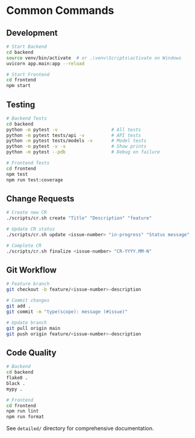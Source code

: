 # Common Commands

## Development
```bash
# Start Backend
cd backend
source venv/bin/activate  # or .\venv\Scripts\activate on Windows
uvicorn app.main:app --reload

# Start Frontend
cd frontend
npm start
```

## Testing
```bash
# Backend Tests
cd backend
python -m pytest -v                    # All tests
python -m pytest tests/api -v          # API tests
python -m pytest tests/models -v       # Model tests
python -m pytest -v -s                 # Show prints
python -m pytest --pdb                 # Debug on failure

# Frontend Tests
cd frontend
npm test
npm run test:coverage
```

## Change Requests
```bash
# Create new CR
./scripts/cr.sh create "Title" "Description" "feature"

# Update CR status
./scripts/cr.sh update <issue-number> "in-progress" "Status message"

# Complete CR
./scripts/cr.sh finalize <issue-number> "CR-YYYY.MM-N"
```

## Git Workflow
```bash
# Feature branch
git checkout -b feature/<issue-number>-description

# Commit changes
git add .
git commit -m "type(scope): message (#issue)"

# Update branch
git pull origin main
git push origin feature/<issue-number>-description
```

## Code Quality
```bash
# Backend
cd backend
flake8 .
black .
mypy .

# Frontend
cd frontend
npm run lint
npm run format
```

See `detailed/` directory for comprehensive documentation.
